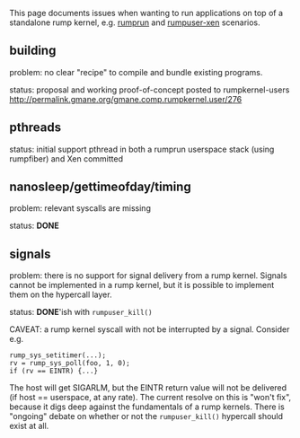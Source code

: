 This page documents issues when wanting to run applications on top of a standalone rump kernel, e.g. [rumprun](http://repo.rumpkernel.org/rumprun/) and [rumpuser-xen](https://github.com/rumpkernel/rumpuser-xen/) scenarios.

## building

problem: no clear "recipe" to compile and bundle existing programs.

status: proposal and working proof-of-concept posted to rumpkernel-users http://permalink.gmane.org/gmane.comp.rumpkernel.user/276

## pthreads

status: initial support pthread in both a rumprun userspace stack (using rumpfiber) and Xen committed

## nanosleep/gettimeofday/timing

problem: relevant syscalls are missing

status: __DONE__

## signals

problem: there is no support for signal delivery from a rump kernel.  Signals cannot be implemented in a rump kernel, but it is possible to implement them on the hypercall layer.

status: __DONE__'ish with `rumpuser_kill()`

CAVEAT: a rump kernel syscall with not be interrupted by a signal.  Consider e.g.

```
rump_sys_setitimer(...);
rv = rump_sys_poll(foo, 1, 0);
if (rv == EINTR) {...}
```

The host will get SIGARLM, but the EINTR return value will not be delivered (if host == userspace, at any rate).  The current resolve on this is "won't fix", because it digs deep against the fundamentals of a rump kernels.  There is "ongoing" debate on whether or not the `rumpuser_kill()` hypercall should exist at all.